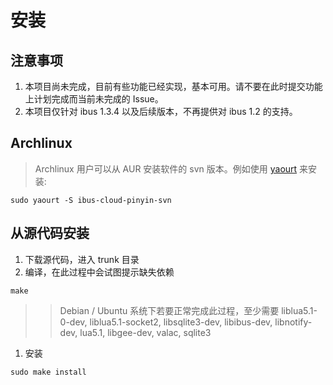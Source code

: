 # 安装 #

## 注意事项 ##

  1. 本项目尚未完成，目前有些功能已经实现，基本可用。请不要在此时提交功能上计划完成而当前未完成的 Issue。
  1. 本项目仅针对 ibus 1.3.4 以及后续版本，不再提供对 ibus 1.2 的支持。

## Archlinux ##

> Archlinux 用户可以从 AUR 安装软件的 svn 版本。例如使用 [yaourt](http://wiki.archlinux.org/index.php/Yaourt) 来安装:
```
sudo yaourt -S ibus-cloud-pinyin-svn
```

## 从源代码安装 ##

  1. 下载源代码，进入 trunk 目录
  1. 编译，在此过程中会试图提示缺失依赖
```
make
```
> > Debian / Ubuntu 系统下若要正常完成此过程，至少需要 liblua5.1-0-dev, liblua5.1-socket2, libsqlite3-dev, libibus-dev, libnotify-dev, lua5.1, libgee-dev, valac, sqlite3
  1. 安装
```
sudo make install
```